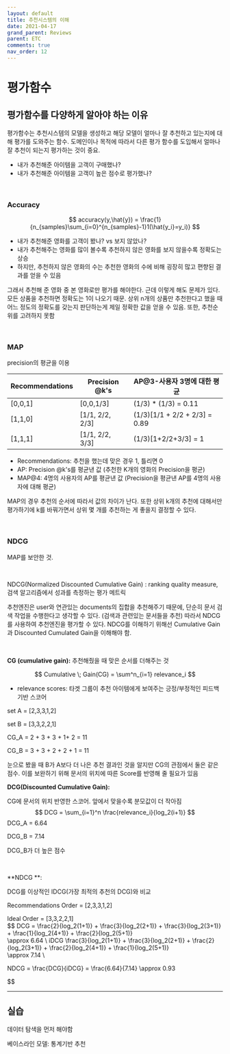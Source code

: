 ```yaml
---
layout: default
title: 추천시스템의 이해
date: 2021-04-17
grand_parent: Reviews
parent: ETC
comments: true
nav_order: 12
---
```




# 평가함수



## 평가함수를 다양하게 알아야 하는 이유

평가함수는 추천시스템의 모델을 생성하고 해당 모델이 얼마나 잘 추천하고 있는지에 대해 평가를 도와주는 함수. 도메인이나 목적에 따라서 다른 평가 함수를 도입해서 얼마나 잘 추천이 되는지 평가하는 것이 중요.

* 내가 추천해준 아이템을 고객이 구매했나?
* 내가 추천해준 아이템을 고객이 높은 점수로 평가했나?

<br>

### Accuracy

$$
accuracy(y,\hat{y}) = \frac{1}{n_{samples}\sum_{i=0}^{n_{samples}-1}1(\hat{y_i}=y_i)}
$$



* 내가 추천해준 영화를 고객이 봤나? vs 보지 않았나?
* 내가 추천해주는 영화를 많이 볼수록 추천하지 않은 영화를 보지 않을수록 정확도는 상승
* 하지만, 추천하지 않은 영화의 수는 추천한 영화의 수에 비해 굉장히 많고 편향된 결과를 얻을 수 있음

그래서 추천해 준 영화 중 본 영화로만 평가를 해야한다. 근데 이렇게 해도 문제가 있다. 모든 상품을 추천하면 정확도는 1이 나오기 때문. 상위 n개의 상품만 추천한다고 했을 때 어느 정도의 정확도를 갖는지 판단하는게 제일 정확한 값을 얻을 수 있음. 또한, 추천순위를 고려하지 못함

<br>

### MAP

precision의 평균을 이용

| Recommendations | Precision @k's | AP@3-사용자 3명에 대한 평균 |
| --------------- | -------------- | ------------------ |
| [0,0,1]         | [0,0,1/3]      | (1/3) * (1/3) = 0.11 |
|[1,1,0]|[1/1, 2/2, 2/3]|(1/3)[1/1 + 2/2 + 2/3] = 0.89|
|[1,1,1]|[1/1, 2/2, 3/3]|(1/3)[1+2/2+3/3] = 1|

* Recommendations: 추천을 했는데 맞은 경우 1, 틀리면 0
* AP: Precision @k's를 평균낸 값 (추천한 K개의 영화의 Precision을 평균)
* MAP@4: 4명의 사용자의 AP를 평균낸 값 (Precision을 평균낸 AP를 4명의 사용자에 대해 평균)

MAP의 경우 추천의 순서에 따라서 값의 차이가 난다. 또한 상위 k개의 추천에 대해서만 평가하기에 k를 바꿔가면서 상위 몇 개를 추천하는 게 좋을지 결정할 수 있다.

<br>

### NDCG

MAP를 보안한 것.

<br>

NDCG(Normalized Discounted Cumulative Gain) : ranking quality measure, 검색 알고리즘에서 성과를 측정하는 평가 메트릭



추천엔진은 user와 연관있는 documents의 집합을 추천해주기 때문에, 단순히 문서 검색 작업을 수행한다고 생각할 수 있다. (검색과 관련있는 문서들을 추천) 따라서 NDCG를 사용하여 추천엔진을 평가할 수 있다. NDCG를 이해하기 위해선 Cumulative Gain과 Discounted Cumulated Gain을 이해해야 함.

<br>

**CG (cumulative gain):**
추천해줬을 때 맞은 순서를 더해주는 것

$$
Cumulative \; Gain(CG) = \sum^n_{i=1} relevance_i
$$

* relevance scores: 타겟 그룹이 추천 아이템에게 보여주는 긍정/부정적인 피드백 기반 스코어

set A = [2,3,3,1,2] <br>

set B = [3,3,2,2,1] <br>

CG_A = 2 + 3 + 3 + 1+ 2 = 11 <br>

CG_B = 3 + 3 + 2 + 2 + 1 = 11 <br>

 눈으로 봤을 때 B가 A보다 더 나은 추천 결과인 것을 알지만 CG의 관점에서 둘은 같은 점수. 이를 보완하기 위해 문서의 위치에 따른 Score를 반영해 줄 필요가 있음



**DCG(Discounted Cumulative Gain):**

CG에 문서의 위치 반영한 스코어. 앞에서 맞을수록 분모값이 더 작아짐 <br>
$$
DCG = \sum_{i=1}^n \frac{relevance_i}{log_2(i+1)}
$$
DCG_A = 6.64 <br>

DCG_B = 7.14 <br>

DCG_B가 더 높은 점수

<br>

**NDCG **: 

DCG를 이상적인 IDCG(가장 최적의 추천의 DCG)와 비교 <br>

Recommendations Order = [2,3,3,1,2] <br>

Ideal Order = [3,3,2,2,1] <br>
$$
DCG = \frac{2}{log_2(1+1)} + \frac{3}{log_2(2+1)} + \frac{3}{log_2(3+1)} + \frac{1}{log_2(4+1)}  + \frac{2}{log_2(5+1)}  
\approx 6.64 \\
iDCG  \frac{3}{log_2(1+1)} + \frac{3}{log_2(2+1)} + \frac{2}{log_2(3+1)} + \frac{2}{log_2(4+1)}  + \frac{1}{log_2(5+1)}  
\approx 7.14 \\

NDCG = \frac{DCG}{iDCG} = \frac{6.64}{7.14} \approx 0.93

$$


---

## 실습

데이터 탐색을 먼저 해야함



베이스라인 모델: 통계기반 추천



